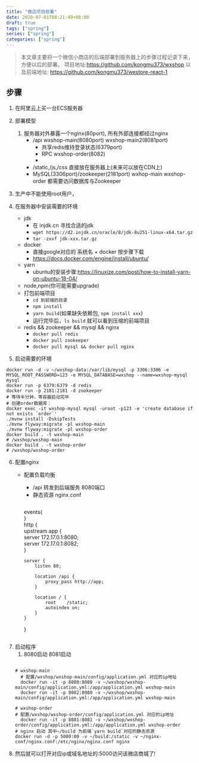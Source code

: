 ```yaml
---
title: "微店项目部署"
date: 2020-07-01T08:21:49+08:00
draft: true
tags: ["spring"]
series: ["spring"]
categories: ["spring"]
---
```


> 本文章主要将一个微信小商店的后端部署到服务器上的步骤过程记录下来，方便以后的部署。
项目地址:https://github.com/kongmu373/wxshop
以及前端地址: https://github.com/kongmu373/westore-react-1
## 步骤
1. 在阿里云上买一台ECS服务器

2. 部署模型
   1. 服务器对外暴露一个nginx(80port), 所有外部连接都经过nginx
      - /api      wxshop-main(8080port) wxshop-main2(8081port)
        - 共享redis维持登录状态(6379port)
        - RPC   wxshop-order(8082)
        - 
      - /static,/js,/css   直接放在服务器上(未来可以放在CDN上) 
      - MySQL(3306port)/zookeeper(2181port)       wxhop-main wxshop-order 都需要访问数据库与Zookeeper
3. 生产中不能使用root用户，
4. 在服务器中安装需要的环境
    - jdk
      - 在 injdk.cn 寻找合适的jdk
      - `wget https://d2.injdk.cn/oracle/8/jdk-8u251-linux-x64.tar.gz`
      - `tar -zxvf jdk-xxx.tar.gz`
    - docker 
      - 直接google对应的 系统名 + docker  按步骤下载
      - https://docs.docker.com/engine/install/ubuntu/
    - yarn
      - ubuntu的安装步骤:https://linuxize.com/post/how-to-install-yarn-on-ubuntu-18-04/
    - node,npm(你可能需要upgrade)
    - 打包前端项目
      - `cd 到前端的目录 `
      - `npm install`
      - `yarn build`(如果缺失依赖包, `npm install xxx`)
      - 运行完毕后，`ls build` 就可以看到压缩的前端项目
    - redis && zookeeper && mysql && nginx
      - `docker pull redis `
      - `docker pull zookeeper `
      - `docker pull mysql && docker pull nginx`
5. 启动需要的环境
```shell
docker run -d -v ~/wxshop-data:/var/lib/mysql -p 3306:3306 -e MYSQL_ROOT_PASSWORD=123 -e MYSQL_DATABASE=wxshop --name=wxshop-mysql mysql
docker run -p 6379:6379 -d redis
docker run -p 2181:2181 -d zookeeper
# 等待半分钟，等容器启动完毕
# 创建order数据库：
docker exec -it wxshop-mysql mysql -uroot -p123 -e 'create database if not exists `order`'
./mvnw install -DskipTests
./mvnw flyway:migrate -pl wxshop-main
./mvnw flyway:migrate -pl wxshop-order
docker build . -t wxshop-main
# /wxshop/wxshop-main
docker build . -t wxshop-order
# /wxshop/wxshop-order
```

6. 配置nginx 
    - 配置负载均衡
      - /api  转发到后端服务  8080端口
      - 静态资源
        nginx.conf
        ```
      events{                                       
      }                                             
      http {                                        
          upstream app {                            
              server 172.17.0.1:8080;               
              server 172.17.0.1:8082;               
          }                                         
                                                    
          server {                                  
              listen 80;                            
                                                    
              location /api {                       
                  proxy_pass http://app;            
              }                                     
                                                    
              location / {                          
                  root    /static;                  
                  autoindex on;                     
              }                                     
          }                                         
      }                                          
        ```
7. 启动程序
   1. 8080启动 8081启动
    ```shell

    # wxshop-main 
      # 配置/wxshop/wxshop-main/config/application.yml 对应的ip地址
      docker run -it -p 8080:8080 -v ~/wxshop/wxshop-main/config/application.yml:/app/application.yml wxshop-main
      docker run -it -p 8082:8080 -v ~/wxshop/wxshop-main/config/application.yml:/app/application.yml wxshop-main

    # wxshop-order
    # 配置/wxshop/wxshop-order/config/application.yml 对应的ip地址
      docker run -it -p 8081:8081 -v ~/wxshop/wxshop-order/config/application.yml:/app/application.yml wxshop-order
    # nginx 启动 其中~/build 为前端`yarn build`对应的静态资源
    docker run -d -p 5000:80 -v ~/build:/static -v ~/nginx-conf/nginx.conf:/etc/nginx/nginx.conf nginx

    ```
8. 然后就可以打开对应ip或域名地址的:5000访问该微店商城了!  